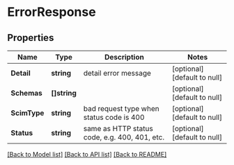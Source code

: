 # ErrorResponse

## Properties
Name | Type | Description | Notes
------------ | ------------- | ------------- | -------------
**Detail** | **string** | detail error message | [optional] [default to null]
**Schemas** | **[]string** |  | [optional] [default to null]
**ScimType** | **string** | bad request type when status code is 400 | [optional] [default to null]
**Status** | **string** | same as HTTP status code, e.g. 400, 401, etc. | [optional] [default to null]

[[Back to Model list]](../README.md#documentation-for-models) [[Back to API list]](../README.md#documentation-for-api-endpoints) [[Back to README]](../README.md)


